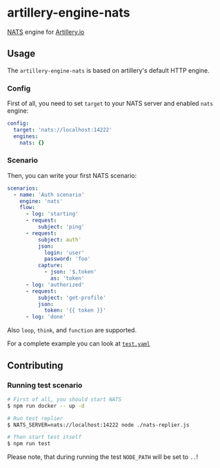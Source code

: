 # artillery-engine-nats

[NATS](https://nats.io/) engine for [Artillery.io](https://www.artillery.io/)

## Usage

The `artillery-engine-nats` is based on artillery's default HTTP engine.

### Config

First of all, you need to set `target` to your NATS server and enabled `nats` engine:

```yaml
config:
  target: 'nats://localhost:14222'
  engines:
    nats: {}
```

### Scenario

Then, you can write your first NATS scenario:

```yaml
scenarios:
  - name: 'Auth scenario'
    engine: 'nats'
    flow:
      - log: 'starting'
      - request:
          subject: 'ping'
      - request:
          subject: auth'
          json:
            login: 'user'
            password: 'foo'
          capture:
            - json: '$.token'
              as: 'token'
      - log: 'authorized'
      - request:
          subject: 'get-profile'
          json:
            token: '{{ token }}'
      - log: 'done'
```

Also `loop`, `think`, and `function` are supported.

For a complete example you can look at [`test.yaml`](./test-yaml)

## Contributing

### Running test scenario

```bash
# First of all, you should start NATS
$ npm run docker -- up -d

# Run test replier
$ NATS_SERVER=nats://localhost:14222 node ./nats-replier.js

# Then start test itself
$ npm run test
```
Please note, that during running the test `NODE_PATH` will be set to `..`!

